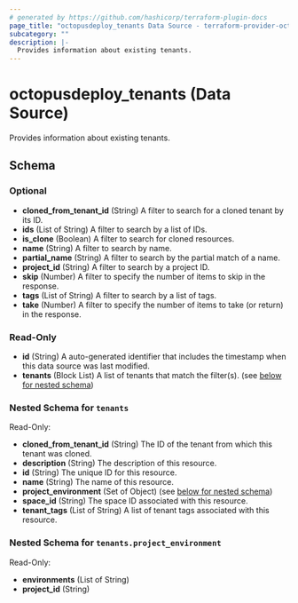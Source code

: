 ```yaml
---
# generated by https://github.com/hashicorp/terraform-plugin-docs
page_title: "octopusdeploy_tenants Data Source - terraform-provider-octopusdeploy"
subcategory: ""
description: |-
  Provides information about existing tenants.
---
```


# octopusdeploy_tenants (Data Source)

Provides information about existing tenants.



<!-- schema generated by tfplugindocs -->
## Schema

### Optional

- **cloned_from_tenant_id** (String) A filter to search for a cloned tenant by its ID.
- **ids** (List of String) A filter to search by a list of IDs.
- **is_clone** (Boolean) A filter to search for cloned resources.
- **name** (String) A filter to search by name.
- **partial_name** (String) A filter to search by the partial match of a name.
- **project_id** (String) A filter to search by a project ID.
- **skip** (Number) A filter to specify the number of items to skip in the response.
- **tags** (List of String) A filter to search by a list of tags.
- **take** (Number) A filter to specify the number of items to take (or return) in the response.

### Read-Only

- **id** (String) A auto-generated identifier that includes the timestamp when this data source was last modified.
- **tenants** (Block List) A list of tenants that match the filter(s). (see [below for nested schema](#nestedblock--tenants))

<a id="nestedblock--tenants"></a>
### Nested Schema for `tenants`

Read-Only:

- **cloned_from_tenant_id** (String) The ID of the tenant from which this tenant was cloned.
- **description** (String) The description of this resource.
- **id** (String) The unique ID for this resource.
- **name** (String) The name of this resource.
- **project_environment** (Set of Object) (see [below for nested schema](#nestedatt--tenants--project_environment))
- **space_id** (String) The space ID associated with this resource.
- **tenant_tags** (List of String) A list of tenant tags associated with this resource.

<a id="nestedatt--tenants--project_environment"></a>
### Nested Schema for `tenants.project_environment`

Read-Only:

- **environments** (List of String)
- **project_id** (String)


